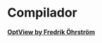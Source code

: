 # Compilador

[**OptView by Fredrik Öhrström**](http://mail.openjdk.java.net/pipermail/hotspot-compiler-dev/2013-February/009778.html)
